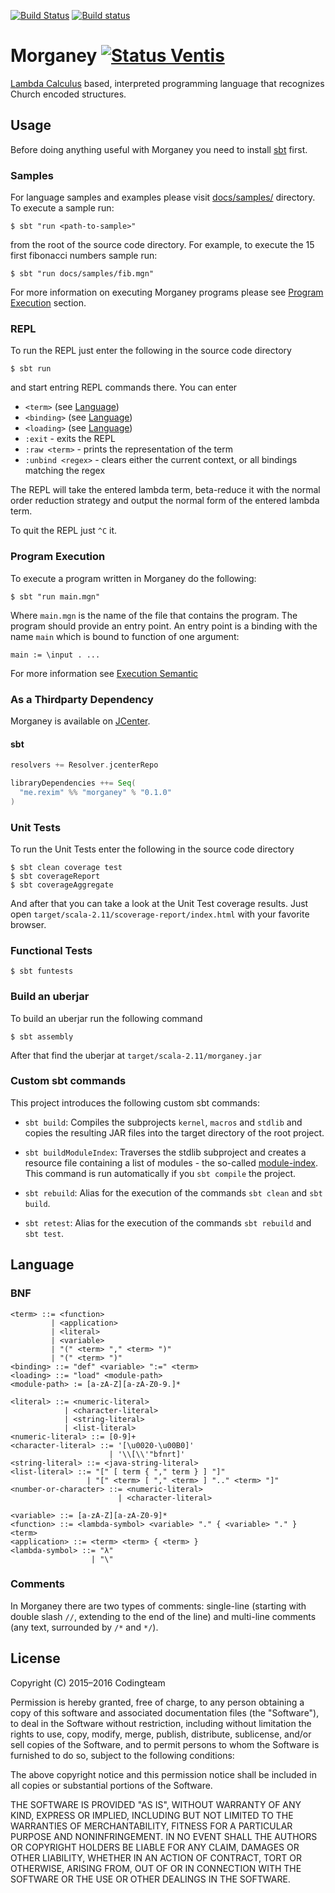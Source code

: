[![Build Status](https://travis-ci.org/morganey-lang/Morganey.svg?branch=master)](https://travis-ci.org/morganey-lang/Morganey)
[![Build status](https://ci.appveyor.com/api/projects/status/8gdrv2hsu2xd3vir/branch/master?svg=true)](https://ci.appveyor.com/project/rexim/morganey/branch/master)

# Morganey [![Status Ventis](https://img.shields.io/badge/status-ventis-yellow.svg)](https://github.com/ForNeVeR/andivionian-status-classifier)

[Lambda Calculus][wiki-lambda-calculus] based, interpreted programming
language that recognizes Church encoded structures.

## Usage ##

Before doing anything useful with Morganey you need to install
[sbt][scala-sbt] first.

### Samples ###

For language samples and examples please visit [docs/samples/][samples-dir] directory. To execute a sample run:

```console
$ sbt "run <path-to-sample>"
```

from the root of the source code directory. For example, to execute the 15 first fibonacci numbers sample run:

```console
$ sbt "run docs/samples/fib.mgn"
```

For more information on executing Morganey programs please see [Program Execution](#program-execution) section.

### REPL ###

To run the REPL just enter the following in the source code directory

```console
$ sbt run
```

and start entring REPL commands there. You can enter

- `<term>` (see [Language](#language))
- `<binding>` (see [Language](#language))
- `<loading>` (see [Language](#language))
- `:exit` - exits the REPL
- `:raw <term>` - prints the representation of the term
- `:unbind <regex>` - clears either the current context, or all bindings matching the regex

The REPL will take the entered lambda term, beta-reduce it with the
normal order reduction strategy and output the normal form of the
entered lambda term.

To quit the REPL just `^C` it.

### Program Execution ###

To execute a program written in Morganey do the following:

```console
$ sbt "run main.mgn"
```

Where `main.mgn` is the name of the file that contains the
program. The program should provide an entry point. An entry point is
a binding with the name `main` which is bound to function of one
argument:

    main := \input . ...

For more information see [Execution Semantic][execution-semantic]

### As a Thirdparty Dependency ###

Morganey is available on [JCenter][jcenter].

#### sbt ####

```scala
resolvers += Resolver.jcenterRepo

libraryDependencies ++= Seq(
  "me.rexim" %% "morganey" % "0.1.0"
)
```

### Unit Tests ###

To run the Unit Tests enter the following in the source code directory

```console
$ sbt clean coverage test
$ sbt coverageReport
$ sbt coverageAggregate
```

And after that you can take a look at the Unit Test coverage
results. Just open `target/scala-2.11/scoverage-report/index.html`
with your favorite browser.

### Functional Tests ###

```console
$ sbt funtests
```

### Build an uberjar ###

To build an uberjar run the following command

```console
$ sbt assembly
```

After that find the uberjar at `target/scala-2.11/morganey.jar`

### Custom sbt commands ###

This project introduces the following custom sbt commands:

- `sbt build`: Compiles the subprojects `kernel`, `macros` and
  `stdlib` and copies the resulting JAR files into the target directory
  of the root project.

- `sbt buildModuleIndex`: Traverses the stdlib subproject and creates
  a resource file containing a list of modules - the so-called
  [module-index]. This command is run automatically if you `sbt
  compile` the project.

- `sbt rebuild`: Alias for the execution of the commands `sbt clean`
  and `sbt build`.

- `sbt retest`: Alias for the execution of the commands `sbt rebuild`
  and `sbt test`.

## Language ##

### BNF ###

    <term> ::= <function>
             | <application>
             | <literal>
             | <variable>
             | "(" <term> "," <term> ")"
             | "(" <term> ")"
    <binding> ::= "def" <variable> ":=" <term>
    <loading> ::= "load" <module-path>
    <module-path> := [a-zA-Z][a-zA-Z0-9.]*

    <literal> ::= <numeric-literal>
                | <character-literal>
                | <string-literal>
                | <list-literal>
    <numeric-literal> ::= [0-9]+
    <character-literal> ::= '[\u0020-\u00B0]'
                          | '\\[\\'"bfnrt]'
    <string-literal> ::= <java-string-literal>
    <list-literal> ::= "[" [ term { "," term } ] "]"
                     | "[" <term> [ "," <term> ] ".." <term> "]"
    <number-or-character> ::= <numeric-literal>
                            | <character-literal>

    <variable> ::= [a-zA-Z][a-zA-Z0-9]*
    <function> ::= <lambda-symbol> <variable> "." { <variable> "." } <term>
    <application> ::= <term> <term> { <term> }
    <lambda-symbol> ::= "λ"
                      | "\"

### Comments ###

In Morganey there are two types of comments: single-line (starting
with double slash `//`, extending to the end of the line) and
multi-line comments (any text, surrounded by `/*` and `*/`).

## License ##

Copyright (C) 2015–2016 Codingteam

Permission is hereby granted, free of charge, to any person obtaining
a copy of this software and associated documentation files (the
"Software"), to deal in the Software without restriction, including
without limitation the rights to use, copy, modify, merge, publish,
distribute, sublicense, and/or sell copies of the Software, and to
permit persons to whom the Software is furnished to do so, subject to
the following conditions:

The above copyright notice and this permission notice shall be
included in all copies or substantial portions of the Software.

THE SOFTWARE IS PROVIDED "AS IS", WITHOUT WARRANTY OF ANY KIND,
EXPRESS OR IMPLIED, INCLUDING BUT NOT LIMITED TO THE WARRANTIES OF
MERCHANTABILITY, FITNESS FOR A PARTICULAR PURPOSE AND
NONINFRINGEMENT. IN NO EVENT SHALL THE AUTHORS OR COPYRIGHT HOLDERS BE
LIABLE FOR ANY CLAIM, DAMAGES OR OTHER LIABILITY, WHETHER IN AN ACTION
OF CONTRACT, TORT OR OTHERWISE, ARISING FROM, OUT OF OR IN CONNECTION
WITH THE SOFTWARE OR THE USE OR OTHER DEALINGS IN THE SOFTWARE.

[wiki-lambda-calculus]: https://en.wikipedia.org/wiki/Lambda_calculus
[scala-sbt]: http://www.scala-sbt.org/
[execution-semantic]: https://github.com/rexim/Morganey/wiki/Execution-Mode-Semantic
[samples-dir]: docs/samples/
[jcenter]: https://bintray.com/morganey-lang/maven/morganey
[module-index]: https://github.com/morganey-lang/Morganey/blob/master/docs/MorganeyIndex.md

<!-- waffles eaten: 18 -->
